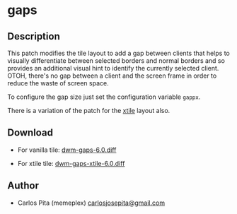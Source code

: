 gaps
====

Description
-----------

This patch modifies the tile layout to add a gap between clients that helps to visually
differentiate between selected borders and normal borders and so provides an additional
visual hint to identify the currently selected client.  OTOH, there's no gap between a
client and the screen frame in order to reduce the waste of screen space.

To configure the gap size just set the configuration variable `gappx`.

There is a variation of the patch for the [xtile](../xtile/) layout also.

Download
--------

* For vanilla tile: [dwm-gaps-6.0.diff](dwm-gaps-6.0.diff)

* For xtile tile: [dwm-gaps-xtile-6.0.diff](dwm-gaps-xtile-6.0.diff)

Author
------

* Carlos Pita (memeplex) <carlosjosepita@gmail.com>

